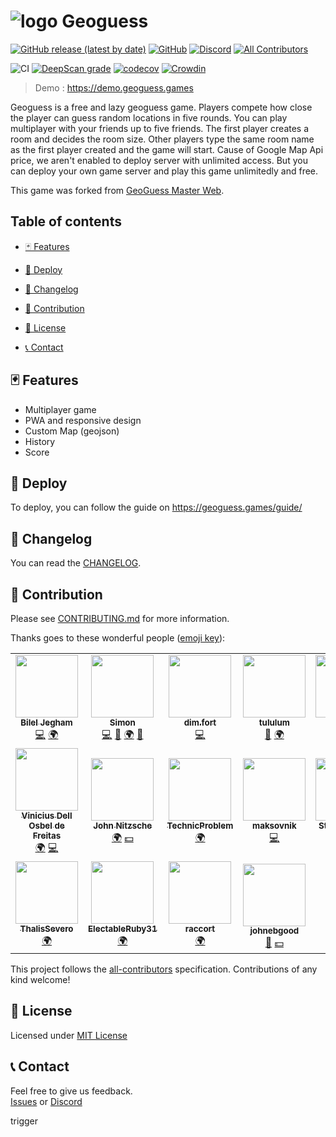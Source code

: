 # ![logo](../master/public/img/icons/android-icon-36x36.png) Geoguess

[![GitHub release (latest by date)](https://img.shields.io/github/v/release/GeoGuess/GeoGuess)](https://github.com/GeoGuess/Geoguess/releases)
[![GitHub](https://img.shields.io/github/license/BilelJegham/Geoguess-2)](https://github.com/GeoGuess/Geoguess/blob/master/LICENSE)
[![Discord](https://img.shields.io/discord/758443244387303435?color=7289DA&label=discord&logo=discord&logoColor=FFFFFF)](https://discord.gg/9GXm6RT)<!-- ALL-CONTRIBUTORS-BADGE:START - Do not remove or modify this section -->
[![All Contributors](https://img.shields.io/badge/all_contributors-18-orange.svg)](#-contribution)

<!-- ALL-CONTRIBUTORS-BADGE:END -->

![CI](https://github.com/GeoGuess/Geoguess/workflows/CI/badge.svg)
[![DeepScan grade](https://deepscan.io/api/teams/6533/projects/15869/branches/324468/badge/grade.svg)](https://deepscan.io/dashboard#view=project&tid=6533&pid=15869&bid=324468)
[![codecov](https://codecov.io/gh/GeoGuess/Geoguess/branch/master/graph/badge.svg?token=J94E3GE4SL)](https://codecov.io/gh/GeoGuess/Geoguess)
[![Crowdin](https://badges.crowdin.net/geoguess/localized.svg)](https://translate.geoguess.games/project/geoguess)

> Demo : https://demo.geoguess.games

Geoguess is a free and lazy geoguess game. Players compete how close the player can guess random locations in five rounds.
You can play multiplayer with your friends up to five friends. The first player creates a room and decides the room size. Other players type the same room name as the first player created and the game will start.
Cause of Google Map Api price, we aren't enabled to deploy server with unlimited access. But you can deploy your own game server and play this game unlimitedly and free.

This game was forked from [GeoGuess Master Web](https://github.com/spider-hand/Geoguess-Master-Web).

## Table of contents

<!-- TOC -->

-   [🃏 Features](#-features)
-   [🚀 Deploy](#-deploy)
-   [📝 Changelog](#-changelog)

-   [👏 Contribution](#-contribution)
-   [📜 License](#-license)
-   [📞 Contact](#-contact)
<!-- /TOC -->

## 🃏 Features

-   Multiplayer game
-   PWA and responsive design
-   Custom Map (geojson)
-   History
-   Score

## 🚀 Deploy

To deploy, you can follow the guide on https://geoguess.games/guide/

## 📝 Changelog

You can read the [CHANGELOG](CHANGELOG.md).

## 👏 Contribution

Please see [CONTRIBUTING.md](CONTRIBUTING.md) for more information.

Thanks goes to these wonderful people ([emoji key](https://allcontributors.org/docs/en/emoji-key)):

<!-- ALL-CONTRIBUTORS-LIST:START - Do not remove or modify this section -->
<!-- prettier-ignore-start -->
<!-- markdownlint-disable -->
<table>
  <tr>
    <td align="center"><a href="https://github.com/BilelJegham"><img src="https://avatars3.githubusercontent.com/u/20130405?v=4?s=100" width="100px;" alt=""/><br /><sub><b>Bilel Jegham</b></sub></a><br /><a href="https://github.com/GeoGuess/Geoguess/commits?author=BilelJegham" title="Code">💻</a> <a href="#translation-BilelJegham" title="Translation">🌍</a></td>
    <td align="center"><a href="http://simonrousseau.me"><img src="https://avatars3.githubusercontent.com/u/19766429?v=4?s=100" width="100px;" alt=""/><br /><sub><b>Simon</b></sub></a><br /><a href="https://github.com/GeoGuess/Geoguess/commits?author=simonrousseau" title="Code">💻</a> <a href="#design-simonrousseau" title="Design">🎨</a> <a href="#translation-simonrousseau" title="Translation">🌍</a> <a href="https://github.com/GeoGuess/Geoguess/pulls?q=is%3Apr+reviewed-by%3Asimonrousseau" title="Reviewed Pull Requests">👀</a></td>
    <td align="center"><a href="https://github.com/dimfort"><img src="https://avatars3.githubusercontent.com/u/22171924?v=4?s=100" width="100px;" alt=""/><br /><sub><b>dim.fort</b></sub></a><br /><a href="https://github.com/GeoGuess/Geoguess/commits?author=dimfort" title="Code">💻</a></td>
    <td align="center"><a href="https://github.com/tululum"><img src="https://avatars2.githubusercontent.com/u/67554090?v=4?s=100" width="100px;" alt=""/><br /><sub><b>tululum</b></sub></a><br /><a href="https://github.com/GeoGuess/Geoguess/issues?q=author%3Atululum" title="Bug reports">🐛</a> <a href="#translation-tululum" title="Translation">🌍</a></td>
    <td align="center"><a href="https://github.com/BurAndBY"><img src="https://avatars1.githubusercontent.com/u/48630651?v=4?s=100" width="100px;" alt=""/><br /><sub><b>BurAndBY</b></sub></a><br /><a href="#translation-BurAndBY" title="Translation">🌍</a></td>
    <td align="center"><a href="https://alexspelt.nl"><img src="https://avatars0.githubusercontent.com/u/39807948?v=4?s=100" width="100px;" alt=""/><br /><sub><b>Alex Spelt</b></sub></a><br /><a href="https://github.com/GeoGuess/Geoguess/issues?q=author%3AAlexSpelt" title="Bug reports">🐛</a></td>
    <td align="center"><a href="https://github.com/chalbin73"><img src="https://avatars3.githubusercontent.com/u/59101580?v=4?s=100" width="100px;" alt=""/><br /><sub><b>chalbin73</b></sub></a><br /><a href="https://github.com/GeoGuess/Geoguess/issues?q=author%3Achalbin73" title="Bug reports">🐛</a></td>
  </tr>
  <tr>
    <td align="center"><a href="http://viniciusdof.com"><img src="https://avatars.githubusercontent.com/u/6577961?v=4?s=100" width="100px;" alt=""/><br /><sub><b>Vinicius Dell Osbel de Freitas</b></sub></a><br /><a href="#translation-viniciusdof" title="Translation">🌍</a> <a href="https://github.com/GeoGuess/Geoguess/commits?author=viniciusdof" title="Code">💻</a></td>
    <td align="center"><a href="http://wlanowski.de"><img src="https://avatars.githubusercontent.com/u/25705332?v=4?s=100" width="100px;" alt=""/><br /><sub><b>John Nitzsche</b></sub></a><br /><a href="#translation-wlanowski" title="Translation">🌍</a> <a href="#financial-wlanowski" title="Financial">💵</a></td>
    <td align="center"><a href="http://technicproblem.github.io"><img src="https://avatars.githubusercontent.com/u/38329398?v=4?s=100" width="100px;" alt=""/><br /><sub><b>TechnicProblem</b></sub></a><br /><a href="#translation-TechnicProblem" title="Translation">🌍</a></td>
    <td align="center"><a href="https://github.com/maksovnik"><img src="https://avatars.githubusercontent.com/u/60991351?v=4?s=100" width="100px;" alt=""/><br /><sub><b>maksovnik</b></sub></a><br /><a href="https://github.com/GeoGuess/Geoguess/commits?author=maksovnik" title="Code">💻</a></td>
    <td align="center"><a href="https://github.com/Stimmenhotel"><img src="https://avatars.githubusercontent.com/u/15821524?v=4?s=100" width="100px;" alt=""/><br /><sub><b>Stimmenhotel</b></sub></a><br /><a href="#translation-Stimmenhotel" title="Translation">🌍</a></td>
    <td align="center"><a href="https://crowdin.com/profile/jabbarmusin"><img src="https://crowdin-static.downloads.crowdin.com/avatar/14762568/large/a571d24c903f99fb222b289840695534.jpeg?s=100" width="100px;" alt=""/><br /><sub><b>Cabbar Musin</b></sub></a><br /><a href="#translation-jabbarmusin" title="Translation">🌍</a></td>
    <td align="center"><a href="https://crowdin.com/profile/jukefox"><img src="https://crowdin-static.downloads.crowdin.com/avatar/14626368/large/a84a666b450718b62ed469fd1a225acd.png?s=100" width="100px;" alt=""/><br /><sub><b>M Treize</b></sub></a><br /><a href="#translation-jukefox" title="Translation">🌍</a></td>
  </tr>
  <tr>
    <td align="center"><a href="https://crowdin.com/profile/thalissevero"><img src="https://www.gravatar.com/avatar/8ef7e5e3502f9816962a7d1536609dd6?s=260&d=https%3A%2F%2Fcrowdin.com%2Fimages%2Fuser-picture.png?s=100" width="100px;" alt=""/><br /><sub><b>ThalisSevero</b></sub></a><br /><a href="#translation-ThalisSevero" title="Translation">🌍</a></td>
    <td align="center"><a href="https://github.com/ElectableRuby31"><img src="https://avatars.githubusercontent.com/u/81558780?v=4?s=100" width="100px;" alt=""/><br /><sub><b>ElectableRuby31</b></sub></a><br /><a href="#translation-ElectableRuby31" title="Translation">🌍</a></td>
    <td align="center"><a href="https://crowdin.com/profile/raccort"><img src="https://crowdin-static.downloads.crowdin.com/avatar/13144827/large/a3efba5b13184b1e1318c2e06b0d3004.png?s=100" width="100px;" alt=""/><br /><sub><b>raccort</b></sub></a><br /><a href="#translation-Andrea Cortesi" title="Translation">🌍</a></td>
    <td align="center"><a href="https://securitylive.com"><img src="https://avatars.githubusercontent.com/u/663211?v=4?s=100" width="100px;" alt=""/><br /><sub><b>johnebgood</b></sub></a><br /><a href="#ideas-johnebgood" title="Ideas, Planning, & Feedback">🤔</a> <a href="#financial-johnebgood" title="Financial">💵</a></td>
  </tr>
</table>

<!-- markdownlint-restore -->
<!-- prettier-ignore-end -->

<!-- ALL-CONTRIBUTORS-LIST:END -->

This project follows the [all-contributors](https://github.com/all-contributors/all-contributors) specification. Contributions of any kind welcome!

## 📜 License

Licensed under [MIT License](https://github.com/GeoGuess/Geoguess/blob/master/LICENSE)

## 📞 Contact

Feel free to give us feedback.  
[Issues](https://github.com/GeoGuess/Geoguess/issues) or
[Discord](https://discord.gg/9GXm6RT)

trigger
